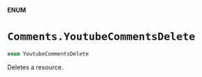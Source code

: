**ENUM**

# `Comments.YoutubeCommentsDelete`

```swift
enum YoutubeCommentsDelete
```

Deletes a resource.

